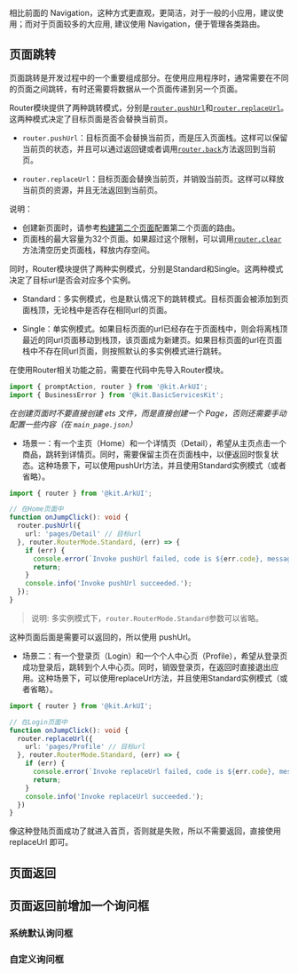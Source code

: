
```toc
```
相比前面的 Navigation，这种方式更直观，更简洁，对于一般的小应用，建议使用；而对于页面较多的大应用, 建议使用 Navigation，便于管理各类路由。

## 页面跳转

页面跳转是开发过程中的一个重要组成部分。在使用应用程序时，通常需要在不同的页面之间跳转，有时还需要将数据从一个页面传递到另一个页面。

Router模块提供了两种跳转模式，分别是[`router.pushUrl`](https://developer.huawei.com/consumer/cn/doc/harmonyos-references-V5/js-apis-router-V5#routerpushurl9)和[`router.replaceUrl`](https://developer.huawei.com/consumer/cn/doc/harmonyos-references-V5/js-apis-router-V5#routerreplaceurl9)。这两种模式决定了目标页面是否会替换当前页。

- `router.pushUrl`：目标页面不会替换当前页，而是压入页面栈。这样可以保留当前页的状态，并且可以通过返回键或者调用[`router.back`](https://developer.huawei.com/consumer/cn/doc/harmonyos-references-V5/js-apis-router-V5#routerback)方法返回到当前页。
    
- `router.replaceUrl`：目标页面会替换当前页，并销毁当前页。这样可以释放当前页的资源，并且无法返回到当前页。

说明：
- 创建新页面时，请参考[构建第二个页面](https://developer.huawei.com/consumer/cn/doc/harmonyos-guides-V5/start-with-ets-stage-V5#section15455114018571)配置第二个页面的路由。
- 页面栈的最大容量为32个页面。如果超过这个限制，可以调用[`router.clear`](https://developer.huawei.com/consumer/cn/doc/harmonyos-references-V5/js-apis-router-V5#routerclear)方法清空历史页面栈，释放内存空间。

同时，Router模块提供了两种实例模式，分别是Standard和Single。这两种模式决定了目标url是否会对应多个实例。

- Standard：多实例模式，也是默认情况下的跳转模式。目标页面会被添加到页面栈顶，无论栈中是否存在相同url的页面。
    
- Single：单实例模式。如果目标页面的url已经存在于页面栈中，则会将离栈顶最近的同url页面移动到栈顶，该页面成为新建页。如果目标页面的url在页面栈中不存在同url页面，则按照默认的多实例模式进行跳转。
    

在使用Router相关功能之前，需要在代码中先导入Router模块。

```ts
import { promptAction, router } from '@kit.ArkUI';
import { BusinessError } from '@kit.BasicServicesKit';
```

*在创建页面时不要直接创建 ets 文件，而是直接创建一个 Page，否则还需要手动配置一些内容（在 `main_page.json`）*

- 场景一：有一个主页（Home）和一个详情页（Detail），希望从主页点击一个商品，跳转到详情页。同时，需要保留主页在页面栈中，以便返回时恢复状态。这种场景下，可以使用pushUrl方法，并且使用Standard实例模式（或者省略）。


```ts
import { router } from '@kit.ArkUI';

// 在Home页面中
function onJumpClick(): void {
  router.pushUrl({
    url: 'pages/Detail' // 目标url
  }, router.RouterMode.Standard, (err) => {
    if (err) {
      console.error(`Invoke pushUrl failed, code is ${err.code}, message is ${err.message}`);
      return;
    }
    console.info('Invoke pushUrl succeeded.');
  });
}
```

>说明: 多实例模式下，`router.RouterMode.Standard`参数可以省略。

这种页面后面是需要可以返回的，所以使用 pushUrl。

- 场景二：有一个登录页（Login）和一个个人中心页（Profile），希望从登录页成功登录后，跳转到个人中心页。同时，销毁登录页，在返回时直接退出应用。这种场景下，可以使用replaceUrl方法，并且使用Standard实例模式（或者省略）。

```ts
import { router } from '@kit.ArkUI';

// 在Login页面中
function onJumpClick(): void {
  router.replaceUrl({
    url: 'pages/Profile' // 目标url
  }, router.RouterMode.Standard, (err) => {
    if (err) {
      console.error(`Invoke replaceUrl failed, code is ${err.code}, message is ${err.message}`);
      return;
    }
    console.info('Invoke replaceUrl succeeded.');
  })
}
```

像这种登陆页面成功了就进入首页，否则就是失败，所以不需要返回，直接使用 replaceUrl 即可。

## 页面返回



## 页面返回前增加一个询问框

### 系统默认询问框



### 自定义询问框





















